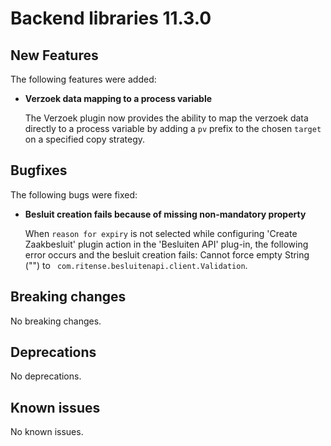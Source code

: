 # Backend libraries 11.3.0

## New Features

The following features were added:

* **Verzoek data mapping to a process variable**

  The Verzoek plugin now provides the ability to map the verzoek data directly to a process variable by adding a `pv` prefix to the chosen `target` on a specified copy strategy.

## Bugfixes

The following bugs were fixed:

* **Besluit creation fails because of missing non-mandatory property**

  When `reason for expiry` is not selected while configuring 'Create Zaakbesluit' plugin action in the 'Besluiten API' plug-in, the following error occurs and the besluit creation fails: Cannot force empty String ("") to ` com.ritense.besluitenapi.client.Validation`.

## Breaking changes

No breaking changes.

## Deprecations

No deprecations.

## Known issues

No known issues.
